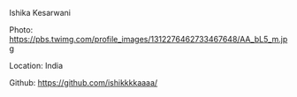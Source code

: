 Ishika Kesarwani

Photo: https://pbs.twimg.com/profile_images/1312276462733467648/AA_bL5_m.jpg

Location: India

Github: https://github.com/ishikkkkaaaa/
